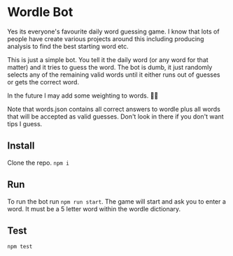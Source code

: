 # Wordle Bot

Yes its everyone's favourite daily word guessing game. I know that lots of people have create various projects around this including producing analysis to find the best starting word etc.

This is just a simple bot. You tell it the daily word (or any word for that matter) and it tries to guess the word. The bot is dumb, it just randomly selects any of the remaining valid words until it either runs out of guesses or gets the correct word.

In the future I may add some weighting to words. 🤷‍♂️

Note that words.json contains all correct answers to wordle plus all words that will be accepted as valid guesses. Don't look in there if you don't want tips I guess.

## Install

Clone the repo. `npm i`

## Run

To run the bot run `npm run start`. The game will start and ask you to enter a word. It must be a 5 letter word within the wordle dictionary.

## Test

`npm test`
